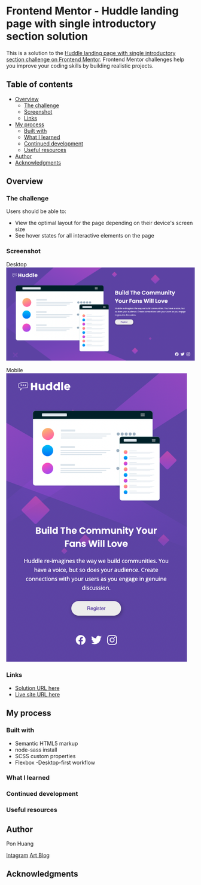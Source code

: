 # Frontend Mentor - Huddle landing page with single introductory section solution

This is a solution to the [Huddle landing page with single introductory section challenge on Frontend Mentor](https://www.frontendmentor.io/challenges/huddle-landing-page-with-a-single-introductory-section-B_2Wvxgi0). Frontend Mentor challenges help you improve your coding skills by building realistic projects.

## Table of contents

- [Overview](#overview)
  - [The challenge](#the-challenge)
  - [Screenshot](#screenshot)
  - [Links](#links)
- [My process](#my-process)
  - [Built with](#built-with)
  - [What I learned](#what-i-learned)
  - [Continued development](#continued-development)
  - [Useful resources](#useful-resources)
- [Author](#author)
- [Acknowledgments](#acknowledgments)

## Overview

### The challenge

Users should be able to:

- View the optimal layout for the page depending on their device's screen size
- See hover states for all interactive elements on the page

### Screenshot

Desktop
![](screenshot/desktop.png)

Mobile
![](screenshot/mobile.png)

### Links

- [Solution URL here](https://github.com/ponhuang/huddle-landing-page)
- [Live site URL here](https://ponhuang.github.io/huddle-landing-page/)

## My process

### Built with

- Semantic HTML5 markup
- node-sass install
- SCSS custom properties
- Flexbox
  -Desktop-first workflow

### What I learned

### Continued development

### Useful resources

## Author

Pon Huang

[Intagram](https://www.instagram.com/ponhuang/)
[Art Blog](https://une722.wordpress.com)

## Acknowledgments
